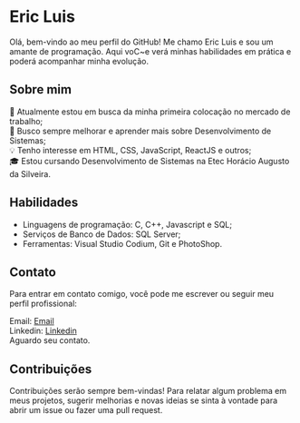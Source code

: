 <h1>Eric Luis</h1>

<p>Olá, bem-vindo ao meu perfil do GitHub! Me chamo Eric Luis e sou um amante de programação. Aqui voC~e verá minhas habilidades em prática e poderá acompanhar minha evolução. </p>
<h2>Sobre mim</h2>

🔭 Atualmente estou em busca da minha primeira colocação no mercado de trabalho;<br>
🌱 Busco sempre melhorar e aprender mais sobre Desenvolvimento de Sistemas;<br>
💡 Tenho interesse em HTML, CSS, JavaScript, ReactJS e outros;<br>
🎓 Estou cursando Desenvolvimento de Sistemas na Etec Horácio Augusto da Silveira.<br>

<h2>Habilidades</h2>
<ul>
<li>Linguagens de programação: C, C++, Javascript e SQL;<br></li>
<li>Serviços de Banco de Dados: SQL Server;<br></li>
<li>Ferramentas: Visual Studio Codium, Git e PhotoShop.<br></li>
</ul>

<h2>Contato</h2>
Para entrar em contato comigo, você pode me escrever ou seguir meu perfil profissional:<br>

Email: <a href="ericluismauricio@gmail.com">Email</a><br>
Linkedin: <a href="https://www.linkedin.com/in/eric-luis-da-silva-mauricio-142624279/">Linkedin</a><br>
Aguardo seu contato.

<h2>Contribuições</h2>
Contribuições serão sempre bem-vindas! Para relatar algum problema em meus projetos, sugerir melhorias e novas ideias se sinta à vontade para abrir um issue ou fazer uma pull request.
